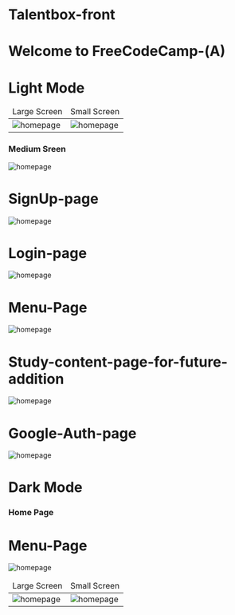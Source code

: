 # Talentbox-front
 
 <!DOCTYPE html>
<html lang="en">
<head>
  <meta charset="UTF-8">
  <meta http-equiv="X-UA-Compatible" content="IE=edge">
  <meta name="viewport" content="width=device-width, initial-scale=1.0">
 
</head>
<body>
<h1> Welcome to FreeCodeCamp-(A) </h1>

 <h1>Light Mode</h1>
  <table>
  <thead>
  <tr>
  <td>Large Screen</td>
  <td>Small Screen</td>
  </tr>
  </thead>
  
  <tbody>
    <tr>
    

  <td>  <img src="https://i.imgur.com/2gOm7p0.png"  alt="homepage" /></td>
  <td>  <img src="https://i.imgur.com/kdV3UuF.png"  alt="homepage" /></td>
  </tr>
  
   
   
 
 
  </tbody>
  
  </table>
   <h3>Medium Sreen</h3>
  <td>  <img src="https://i.imgur.com/FEhPKSD.png"  alt="homepage" /></td>
   
  
  <h1>SignUp-page</h1>
     <img src="https://i.imgur.com/TIQcUW3.png"  alt="homepage" />

   <h1>Login-page</h1>   
     <img src="https://i.imgur.com/jWqMiQv.png"  alt="homepage" />

 <h1>Menu-Page</h1>   
     <img src="https://i.imgur.com/82K5VeM.png"  alt="homepage" />
     
<h1>Study-content-page-for-future-addition</h1>   
     <img src="https://i.imgur.com/EAg0YVV.png"  alt="homepage" />
      
 <h1>Google-Auth-page</h1>   
     <img src="https://i.imgur.com/xj2jzQF.png"  alt="homepage" />
      
 
  <h1>Dark Mode</h1>
   <table>
  <thead>
  <tr>
  <td>Large Screen</td>
  <td>Small Screen</td>
  </tr>
  </thead>
   <h3>Home Page</h3>
  <tbody>
    <tr>
  <td>  <img src="https://i.imgur.com/bEPsfvX.png"  alt="homepage" /></td>
  <td>  <img src="https://i.imgur.com/0kWOulY.png"  alt="homepage" /></td>
 
  </tr>
  
   <h1>Menu-Page</h1>   
     <img src="https://i.imgur.com/TnhwLZW.png"  alt="homepage" />
    
  
 
  </tbody>
  
  </table>
 
 
 
 
</body>
</html>
